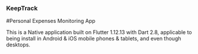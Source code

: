 ### KeepTrack
#Personal Expenses Monitoring App

This is a Native application built on Flutter 1.12.13 with Dart 2.8, applicable to being install in Android & iOS mobile phones & tablets, and even though desktops.
